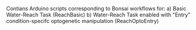 Contians Arduino scripts corresponding to Bonsai workflows for:
  a) Basic Water-Reach Task (ReachBasic)
  b) Water-Reach Task enabled with "Entry" condition-specifc optogenetic manipulation (ReachOptoEntry)
